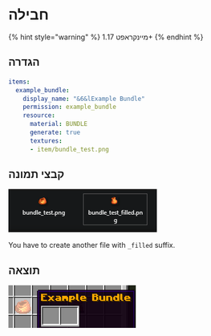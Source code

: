 # חבילה

{% hint style="warning" %}
מיינקראפט 1.17+
{% endhint %}

## הגדרה

```yaml
items:
  example_bundle:
    display_name: "&6&lExample Bundle"
    permission: example_bundle
    resource:
      material: BUNDLE
      generate: true
      textures:
      - item/bundle_test.png
```

## קבצי תמונה

![](<../../../.gitbook/assets/image (33).png>)

You have to create another file with `_filled` suffix.

## תוצאה

![](<../../../.gitbook/assets/image (34).png>)
